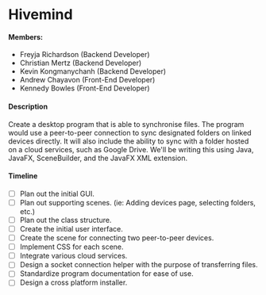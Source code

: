 # Hivemind

#### Members:

* Freyja Richardson   (Backend Developer)
* Christian Mertz     (Backend Developer)
* Kevin Kongmanychanh (Backend Developer)
* Andrew Chayavon     (Front-End Developer)
* Kennedy Bowles      (Front-End Developer)


#### Description

Create a desktop program that is able to synchronise files. The program would use a peer-to-peer connection to sync designated folders on linked devices directly. It will also include the ability to sync with a folder hosted on a cloud services, such as Google Drive. We'll be writing this using Java, JavaFX, SceneBuilder, and the JavaFX XML extension.


#### Timeline

* [ ]  Plan out the initial GUI.
* [ ]  Plan out supporting scenes. (ie: Adding devices page, selecting folders, etc.)
* [ ]  Plan out the class structure.
* [ ]  Create the initial user interface.
* [ ]  Create the scene for connecting two peer-to-peer devices.
* [ ]  Implement CSS for each scene.
* [ ]  Integrate various cloud services.
* [ ]  Design a socket connection helper with the purpose of transferring files.
* [ ]  Standardize program documentation for ease of use.
* [ ]  Design a cross platform installer.
